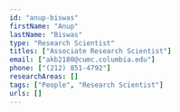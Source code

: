 ```yaml
---
id: "anup-biswas"
firstName: "Anup"
lastName: "Biswas"
type: "Research Scientist"
titles: ["Associate Research Scientist"]
email: ["akb2180@cumc.columbia.edu"]
phone: ["(212) 851-4792"]
researchAreas: []
tags: ["People", "Research Scientist"]
urls: []
---
```

